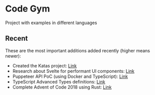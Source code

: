 # Code Gym

Project with examples in different languages

## Recent

These are the most important additions added recently (higher means newer):

- Created the Katas project: [Link](./katas)
- Research about Svelte for performant UI components: [Link](./js/libraries/svelte-examples)
- Puppeteer API PoC (using Docker and TypeScript): [Link](./js/typescript/puppeteer-testing)
- TypeScript Advanced Types definitions: [Link](./js/typescript/types)
- Complete Advent of Code 2018 using Rust: [Link](./rust/advent_of_code_18)
